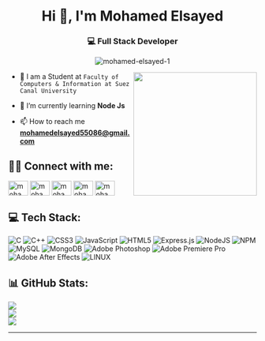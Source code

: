 <h1 align="center">Hi 👋, I'm Mohamed Elsayed</h1>
<h3 align="center">💻 Full Stack Developer</h3>

<p align="center"> <img src="https://komarev.com/ghpvc/?username=mohamed-elsayed-1&label=Profile%20views&color=0e75b6&style=flat" alt="mohamed-elsayed-1" /> </p>
<img align="right" src="https://user-images.githubusercontent.com/63050133/156676671-d5b2e362-97d4-4404-9447-dd71ddfea82f.gif" width = 250px/>

- :school: I am a Student at `Faculty of Computers & Information at Suez Canal University`  
- 🌱 I’m currently learning **Node Js**

- 📫 How to reach me **mohamedelsayed55086@gmail.com**
  
## :man_technologist: Connect with me:
<p align="left">
<a href="https://www.linkedin.com/in/mohamed-elsayed-59031924a" target="blank"><img align="center" src="https://raw.githubusercontent.com/rahuldkjain/github-profile-readme-generator/master/src/images/icons/Social/linked-in-alt.svg" alt="mohamed elsayed" height="30" width="40" /></a>
<a href="https://www.facebook.com/profile.php?id=100017420386667&mibextid=9R9pXO" target="blank"><img align="center" src="https://raw.githubusercontent.com/rahuldkjain/github-profile-readme-generator/master/src/images/icons/Social/facebook.svg" alt="mohamed elsayed" height="30" width="40" /></a>
<a href="https://instagram.com/mohammed_elssayed" target="blank"><img align="center" src="https://raw.githubusercontent.com/rahuldkjain/github-profile-readme-generator/master/src/images/icons/Social/instagram.svg" alt="mohammed_elssayed" height="30" width="40" /></a>
<a href="https://www.youtube.com/c/mohamed elsayed | محمد السيد" target="blank"><img align="center" src="https://raw.githubusercontent.com/rahuldkjain/github-profile-readme-generator/master/src/images/icons/Social/youtube.svg" alt="mohamed elsayed | محمد السيد" height="30" width="40" /></a>
<a href="https://codeforces.com/profile/mohamed_elsayed55" target="blank"><img align="center" src="https://raw.githubusercontent.com/rahuldkjain/github-profile-readme-generator/master/src/images/icons/Social/codeforces.svg" alt="mohamed_elsayed55" height="30" width="40" /></a>
</p>


## 💻 Tech Stack:
![C](https://img.shields.io/badge/c-%2300599C.svg?style=for-the-badge&logo=c&logoColor=white) ![C++](https://img.shields.io/badge/c++-%2300599C.svg?style=for-the-badge&logo=c%2B%2B&logoColor=white) ![CSS3](https://img.shields.io/badge/css3-%231572B6.svg?style=for-the-badge&logo=css3&logoColor=white) ![JavaScript](https://img.shields.io/badge/javascript-%23323330.svg?style=for-the-badge&logo=javascript&logoColor=%23F7DF1E) ![HTML5](https://img.shields.io/badge/html5-%23E34F26.svg?style=for-the-badge&logo=html5&logoColor=white) ![Express.js](https://img.shields.io/badge/express.js-%23404d59.svg?style=for-the-badge&logo=express&logoColor=%2361DAFB) ![NodeJS](https://img.shields.io/badge/node.js-6DA55F?style=for-the-badge&logo=node.js&logoColor=white) ![NPM](https://img.shields.io/badge/NPM-%23000000.svg?style=for-the-badge&logo=npm&logoColor=white) ![MySQL](https://img.shields.io/badge/mysql-%2300f.svg?style=for-the-badge&logo=mysql&logoColor=white) ![MongoDB](https://img.shields.io/badge/MongoDB-%234ea94b.svg?style=for-the-badge&logo=mongodb&logoColor=white) ![Adobe Photoshop](https://img.shields.io/badge/adobephotoshop-%2331A8FF.svg?style=for-the-badge&logo=adobephotoshop&logoColor=white) ![Adobe Premiere Pro](https://img.shields.io/badge/Adobe%20Premiere%20Pro-9999FF.svg?style=for-the-badge&logo=Adobe%20Premiere%20Pro&logoColor=white) ![Adobe After Effects](https://img.shields.io/badge/Adobe%20After%20Effects-9999FF.svg?style=for-the-badge&logo=Adobe%20After%20Effects&logoColor=white) ![LINUX](https://img.shields.io/badge/Linux-FCC624?style=for-the-badge&logo=linux&logoColor=black)
## 📊 GitHub Stats:

![](https://github-readme-stats.vercel.app/api?username=Mohamed-Elsayed-1&theme=blue-green&hide_border=false&include_all_commits=false&count_private=false)<br/>
![](https://github-readme-streak-stats.herokuapp.com/?user=Mohamed-Elsayed-1&theme=blue-green&hide_border=false)<br/>
![](https://github-readme-stats.vercel.app/api/top-langs/?username=Mohamed-Elsayed-1&theme=blue-green&hide_border=false&include_all_commits=false&count_private=false&layout=compact)

---

<!-- Proudly created with GPRM ( https://gprm.itsvg.in ) -->
